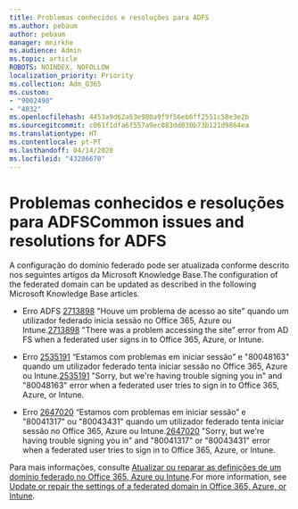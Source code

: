 ```yaml
---
title: Problemas conhecidos e resoluções para ADFS
ms.author: pebaum
author: pebaum
manager: mnirkhe
ms.audience: Admin
ms.topic: article
ROBOTS: NOINDEX, NOFOLLOW
localization_priority: Priority
ms.collection: Adm_O365
ms.custom:
- "9002490"
- "4832"
ms.openlocfilehash: 4453a9d62a63e980a9f9f56eb6ff2551c58e3e2b
ms.sourcegitcommit: c061f1dfa6f557a9ec083dd030b73b121d9864ea
ms.translationtype: HT
ms.contentlocale: pt-PT
ms.lasthandoff: 04/14/2020
ms.locfileid: "43286670"
---
```

# <a name="common-issues-and-resolutions-for-adfs"></a><span data-ttu-id="17489-102">Problemas conhecidos e resoluções para ADFS</span><span class="sxs-lookup"><span data-stu-id="17489-102">Common issues and resolutions for ADFS</span></span>

<span data-ttu-id="17489-103">A configuração do domínio federado pode ser atualizada conforme descrito nos seguintes artigos da Microsoft Knowledge Base.</span><span class="sxs-lookup"><span data-stu-id="17489-103">The configuration of the federated domain can be updated as described in the following Microsoft Knowledge Base articles.</span></span>

- <span data-ttu-id="17489-104">Erro ADFS [2713898](https://support.microsoft.com/help/2713898) "Houve um problema de acesso ao site" quando um utilizador federado inicia sessão no Office 365, Azure ou Intune.</span><span class="sxs-lookup"><span data-stu-id="17489-104">[2713898](https://support.microsoft.com/help/2713898)  "There was a problem accessing the site" error from AD FS when a federated user signs in to Office 365, Azure, or Intune.</span></span>

- <span data-ttu-id="17489-105">Erro [2535191](https://support.microsoft.com/help/2535191) “Estamos com problemas em iniciar sessão” e "80048163" quando um utilizador federado tenta iniciar sessão no Office 365, Azure ou Intune.</span><span class="sxs-lookup"><span data-stu-id="17489-105">[2535191](https://support.microsoft.com/help/2535191) "Sorry, but we're having trouble signing you in" and "80048163" error when a federated user tries to sign in to Office 365, Azure, or Intune.</span></span>

- <span data-ttu-id="17489-106">Erro [2647020](https://support.microsoft.com/help/2647020) “Estamos com problemas em iniciar sessão” e "80041317" ou "80043431" quando um utilizador federado tenta iniciar sessão no Office 365, Azure ou Intune.</span><span class="sxs-lookup"><span data-stu-id="17489-106">[2647020](https://support.microsoft.com/help/2647020)   "Sorry, but we're having trouble signing you in" and "80041317" or "80043431" error when a federated user tries to sign in to Office 365, Azure, or Intune.</span></span>

<span data-ttu-id="17489-107">Para mais informações, consulte [Atualizar ou reparar as definições de um domínio federado no Office 365, Azure ou Intune](https://docs.microsoft.com/pt-PT/office365/troubleshoot/active-directory/update-federated-domain-office-365).</span><span class="sxs-lookup"><span data-stu-id="17489-107">For more information, see [Update or repair the settings of a federated domain in Office 365, Azure, or Intune](https://docs.microsoft.com/pt-PT/office365/troubleshoot/active-directory/update-federated-domain-office-365).</span></span>
